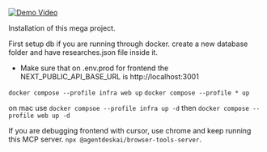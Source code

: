 [![Demo Video](https://img.youtube.com/vi/VIDEO_ID/0.jpg)](demo-video.mov)

Installation of this mega project.

First setup db if you are running through docker. create a new database folder and have researches.json file inside it.
- Make sure that on .env.prod for frontend the NEXT_PUBLIC_API_BASE_URL is http://localhost:3001


`docker compose --profile infra web up`
`docker compose --profile * up`


on mac use
`docker compsoe --profile infra up -d`
then
`docker compose --profile web up -d`


If you are debugging frontend with cursor, use chrome and keep running this MCP server.
`npx @agentdeskai/browser-tools-server`.


